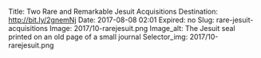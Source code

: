 Title: Two Rare and Remarkable Jesuit Acquisitions
Destination: http://bit.ly/2gnemNj
Date: 2017-08-08 02:01
Expired: no
Slug: rare-jesuit-acquisitions
Image: 2017/10-rarejesuit.png
Image_alt: The Jesuit seal printed on an old page of a small journal
Selector_img: 2017/10-rarejesuit.png